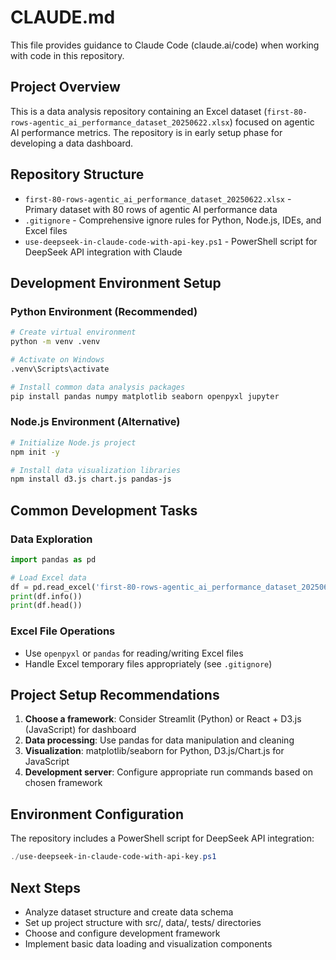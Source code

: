 # CLAUDE.md

This file provides guidance to Claude Code (claude.ai/code) when working with code in this repository.

## Project Overview

This is a data analysis repository containing an Excel dataset (`first-80-rows-agentic_ai_performance_dataset_20250622.xlsx`) focused on agentic AI performance metrics. The repository is in early setup phase for developing a data dashboard.

## Repository Structure

- `first-80-rows-agentic_ai_performance_dataset_20250622.xlsx` - Primary dataset with 80 rows of agentic AI performance data
- `.gitignore` - Comprehensive ignore rules for Python, Node.js, IDEs, and Excel files
- `use-deepseek-in-claude-code-with-api-key.ps1` - PowerShell script for DeepSeek API integration with Claude

## Development Environment Setup

### Python Environment (Recommended)
```bash
# Create virtual environment
python -m venv .venv

# Activate on Windows
.venv\Scripts\activate

# Install common data analysis packages
pip install pandas numpy matplotlib seaborn openpyxl jupyter
```

### Node.js Environment (Alternative)
```bash
# Initialize Node.js project
npm init -y

# Install data visualization libraries
npm install d3.js chart.js pandas-js
```

## Common Development Tasks

### Data Exploration
```python
import pandas as pd

# Load Excel data
df = pd.read_excel('first-80-rows-agentic_ai_performance_dataset_20250622.xlsx')
print(df.info())
print(df.head())
```

### Excel File Operations
- Use `openpyxl` or `pandas` for reading/writing Excel files
- Handle Excel temporary files appropriately (see `.gitignore`)

## Project Setup Recommendations

1. **Choose a framework**: Consider Streamlit (Python) or React + D3.js (JavaScript) for dashboard
2. **Data processing**: Use pandas for data manipulation and cleaning
3. **Visualization**: matplotlib/seaborn for Python, D3.js/Chart.js for JavaScript
4. **Development server**: Configure appropriate run commands based on chosen framework

## Environment Configuration

The repository includes a PowerShell script for DeepSeek API integration:
```powershell
./use-deepseek-in-claude-code-with-api-key.ps1
```

## Next Steps
- Analyze dataset structure and create data schema
- Set up project structure with src/, data/, tests/ directories
- Choose and configure development framework
- Implement basic data loading and visualization components